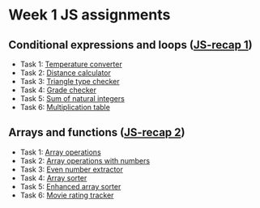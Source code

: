 # Week 1 JS assignments

## Conditional expressions and loops ([JS-recap 1](https://users.metropolia.fi/~iraku/Ohjelmistotuotanto/web-assignments/week1/assignments/js/js-recap1/))

- Task 1: [Temperature converter](https://users.metropolia.fi/~iraku/Ohjelmistotuotanto/web-assignments/week1/assignments/js/js-recap1/task1/task1.html)
- Task 2: [Distance calculator](https://users.metropolia.fi/~iraku/Ohjelmistotuotanto/web-assignments/week1/assignments/js/js-recap1/task2/task2.html)
- Task 3: [Triangle type checker](https://users.metropolia.fi/~iraku/Ohjelmistotuotanto/web-assignments/week1/assignments/js/js-recap1/task3/task3.html)
- Task 4: [Grade checker](https://users.metropolia.fi/~iraku/Ohjelmistotuotanto/web-assignments/week1/assignments/js/js-recap1/task4/task4.html)
- Task 5: [Sum of natural integers](https://users.metropolia.fi/~iraku/Ohjelmistotuotanto/web-assignments/week1/assignments/js/js-recap1/task5/task5.html)
- Task 6: [Multiplication table](https://users.metropolia.fi/~iraku/Ohjelmistotuotanto/web-assignments/week1/assignments/js/js-recap1/task6/task6.html)

## Arrays and functions ([JS-recap 2](https://users.metropolia.fi/~iraku/Ohjelmistotuotanto/web-assignments/week1/assignments/js/js-recap2/))
- Task 1: [Array operations](https://users.metropolia.fi/~iraku/Ohjelmistotuotanto/web-assignments/week1/assignments/js/js-recap2/task1/task1.html)
- Task 2: [Array operations with numbers](https://users.metropolia.fi/~iraku/Ohjelmistotuotanto/web-assignments/week1/assignments/js/js-recap2/task2/task2.html)
- Task 3: [Even number extractor](https://users.metropolia.fi/~iraku/Ohjelmistotuotanto/web-assignments/week1/assignments/js/js-recap2/task3/task3.html)
- Task 4: [Array sorter](https://users.metropolia.fi/~iraku/Ohjelmistotuotanto/web-assignments/week1/assignments/js/js-recap2/task4/task4.html)
- Task 5: [Enhanced array sorter](https://users.metropolia.fi/~iraku/Ohjelmistotuotanto/web-assignments/week1/assignments/js/js-recap2/task5/task5.html)
- Task 6: [Movie rating tracker](https://users.metropolia.fi/~iraku/Ohjelmistotuotanto/web-assignments/week1/assignments/js/js-recap2/task6/task6.html)

